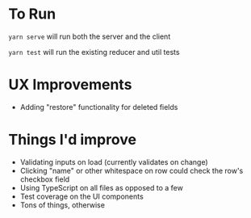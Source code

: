 # To Run
`yarn serve` will run both the server and the client

`yarn test` will run the existing reducer and util tests

# UX Improvements
- Adding "restore" functionality for deleted fields

# Things I'd improve
- Validating inputs on load (currently validates on change)
- Clicking "name" or other whitespace on row could check the row's checkbox field
- Using TypeScript on all files as opposed to a few
- Test coverage on the UI components
- Tons of things, otherwise